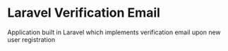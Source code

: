 # Laravel Verification Email

Application built in Laravel which implements verification email upon new user registration
